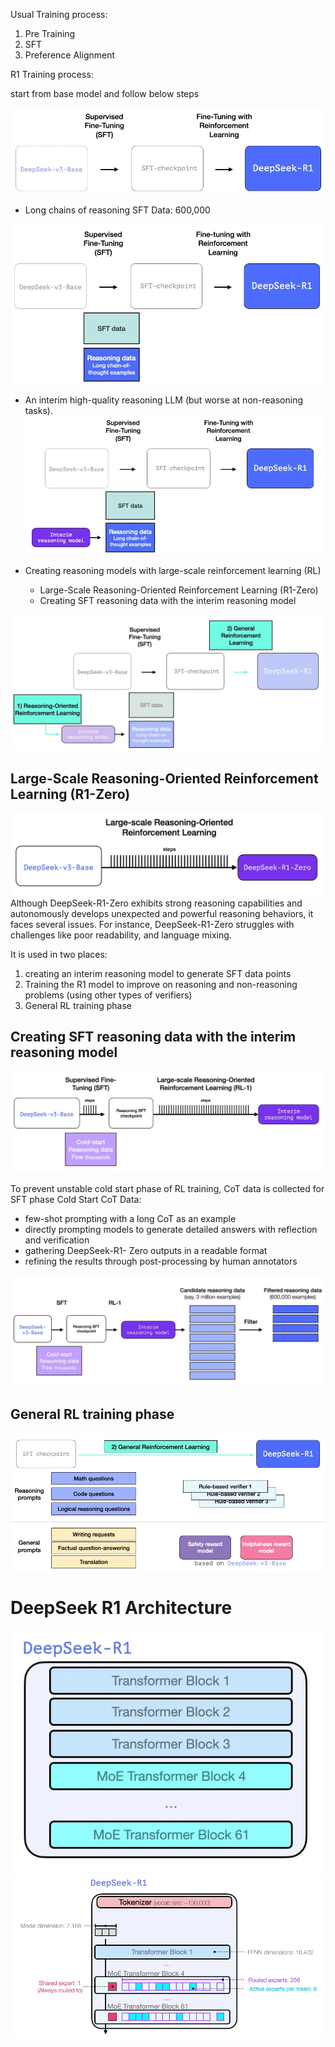 
Usual Training process:

1. Pre Training
2. SFT
3. Preference Alignment

R1 Training process:

start from base model and follow below steps

![](attachments/Pasted%20image%2020250211101350.png)

-  Long chains of reasoning SFT Data: 600,000

![](attachments/Pasted%20image%2020250211101501.png)

- An interim high-quality reasoning LLM (but worse at non-reasoning tasks).
![](attachments/Pasted%20image%2020250211101649.png)

- Creating reasoning models with large-scale reinforcement learning (RL)
	- Large-Scale Reasoning-Oriented Reinforcement Learning (R1-Zero)
	-  Creating SFT reasoning data with the interim reasoning model

![](attachments/Pasted%20image%2020250211101822.png)

## Large-Scale Reasoning-Oriented Reinforcement Learning (R1-Zero)

![](attachments/Pasted%20image%2020250211102318.png)
Although DeepSeek-R1-Zero exhibits strong reasoning capabilities and autonomously develops unexpected and powerful reasoning behaviors, it faces several issues. For instance, DeepSeek-R1-Zero struggles with challenges like poor readability, and language mixing.

It is used in two places:
1. creating an interim reasoning model to generate SFT data points
2. Training the R1 model to improve on reasoning and non-reasoning problems (using other types of verifiers)
3. General RL training phase


## Creating SFT reasoning data with the interim reasoning model

![](attachments/Pasted%20image%2020250211103014.png)

To prevent unstable cold start phase of RL training, CoT data is collected for SFT phase
Cold Start CoT Data:
- few-shot prompting with a long CoT as an example
- directly prompting models to generate detailed answers with reflection and verification
- gathering DeepSeek-R1- Zero outputs in a readable format
-  refining the results through post-processing by human annotators


![](attachments/Pasted%20image%2020250211103112.png)

## General RL training phase

![](attachments/Pasted%20image%2020250211103617.png)

# DeepSeek R1 Architecture


![](attachments/Pasted%20image%2020250211103737.png)
![](attachments/Pasted%20image%2020250211103744.png)

